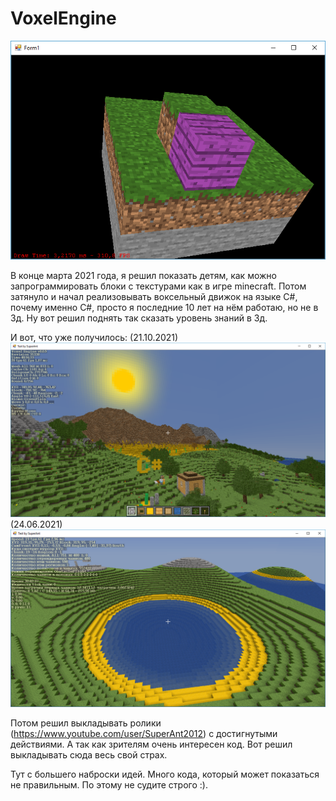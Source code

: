 # VoxelEngine
![GitHub Logo](/src/Begin.png)

В конце марта 2021 года, я решил показать детям, как можно запрограммировать блоки с текстурами как в игре minecraft. Потом затянуло и начал реализовывать воксельный движок на языке C#, почему именно C#, просто я последние 10 лет на нём работаю, но не в 3д. Ну вот решил поднять так сказать уровень знаний в 3д. 

И вот, что уже получилось:
(21.10.2021)
![GitHub Logo](/src/Result21-10-21.png)
(24.06.2021)
![GitHub Logo](/src/Result.png)

Потом решил выкладывать ролики (https://www.youtube.com/user/SuperAnt2012) с достигнутыми действиями. А так как зрителям очень интересен код. Вот решил выкладывать сюда весь свой страх.

Тут с большего наброски идей. Много кода, который может показаться не правильным. По этому не судите строго :).

